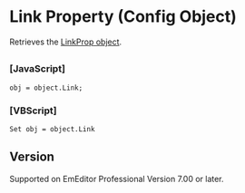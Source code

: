 # Link Property (Config Object)

Retrieves the [LinkProp object](../link_prop/index).

## 

### \[JavaScript\]

```
obj = object.Link;
```

### \[VBScript\]

```
Set obj = object.Link
```

## Version

Supported on EmEditor Professional Version 7.00 or later.
